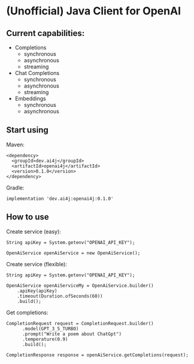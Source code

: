 # (Unofficial) Java Client for OpenAI

## Current capabilities:
- Completions
  - synchronous
  - asynchronous
  - streaming
- Chat Completions
  - synchronous
  - asynchronous
  - streaming
- Embeddings
  - synchronous
  - asynchronous

## Start using
Maven:
```
<dependency>
  <groupId>dev.ai4j</groupId>
  <artifactId>openai4j</artifactId>
  <version>0.1.0</version>
</dependency>
```

Gradle:
```
implementation 'dev.ai4j:openai4j:0.1.0'
```

## How to use
Create service (easy):
```
String apiKey = System.getenv("OPENAI_API_KEY");

OpenAiService openAiService = new OpenAiService();
```
Create service (flexible):
```
String apiKey = System.getenv("OPENAI_API_KEY");

OpenAiService openAiServiceMy = OpenAiService.builder()
    .apiKey(apiKey)
    .timeout(Duration.ofSeconds(60))
    .build();
```

Get completions:
```
CompletionRequest request = CompletionRequest.builder()
	  .model(GPT_3_5_TURBO)
	  .prompt("Write a poem about ChatGpt")
	  .temperature(0.9)
	  .build();

CompletionResponse response = openAiService.getCompletions(request);
```
